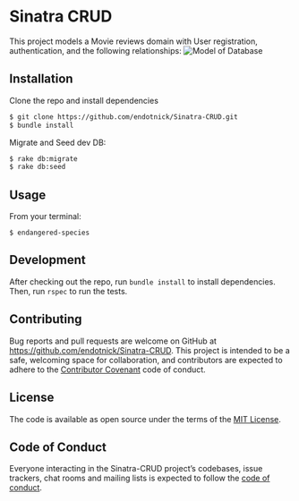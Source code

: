 # Sinatra CRUD

This project models a Movie reviews domain with User registration, authentication, and the following relationships: 
![Model of Database](https://cdn.buttercms.com/zKzZqfr4TCd7fL26dbPQ)

## Installation

Clone the repo and install dependencies

```bash
$ git clone https://github.com/endotnick/Sinatra-CRUD.git
$ bundle install
```

Migrate and Seed dev DB:
```bash
$ rake db:migrate
$ rake db:seed
```

## Usage
From your terminal:  

    $ endangered-species

## Development

After checking out the repo, run `bundle install` to install dependencies. Then, run `rspec` to run the tests.

## Contributing

Bug reports and pull requests are welcome on GitHub at https://github.com/endotnick/Sinatra-CRUD. This project is intended to be a safe, welcoming space for collaboration, and contributors are expected to adhere to the [Contributor Covenant](http://contributor-covenant.org) code of conduct.

## License

The code is available as open source under the terms of the [MIT License](https://opensource.org/licenses/MIT).

## Code of Conduct

Everyone interacting in the Sinatra-CRUD project’s codebases, issue trackers, chat rooms and mailing lists is expected to follow the [code of conduct](https://github.com/endotnick/Sinatra-CRUD/blob/master/CODE_OF_CONDUCT.md).
